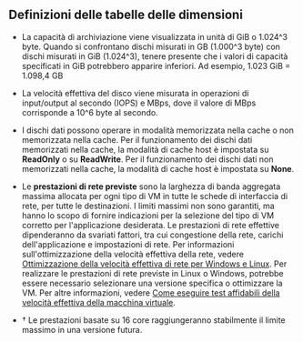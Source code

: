 
## <a name="size-table-definitions"></a>Definizioni delle tabelle delle dimensioni

- La capacità di archiviazione viene visualizzata in unità di GiB o 1.024^3 byte. Quando si confrontano dischi misurati in GB (1.000^3 byte) con dischi misurati in GiB (1.024^3), tenere presente che i valori di capacità specificati in GiB potrebbero apparire inferiori. Ad esempio, 1.023 GiB = 1.098,4 GB
- La velocità effettiva del disco viene misurata in operazioni di input/output al secondo (IOPS) e MBps, dove il valore di MBps corrisponde a 10^6 byte al secondo.
- I dischi dati possono operare in modalità memorizzata nella cache o non memorizzata nella cache.  Per il funzionamento dei dischi dati memorizzati nella cache, la modalità di cache host è impostata su **ReadOnly** o su **ReadWrite**.  Per il funzionamento dei dischi dati non memorizzati nella cache, la modalità di cache host è impostata su **None**.
- Le **prestazioni di rete previste** sono la larghezza di banda aggregata massima allocata per ogni tipo di VM in tutte le schede di interfaccia di rete, per tutte le destinazioni. I limiti massimi non sono garantiti, ma hanno lo scopo di fornire indicazioni per la selezione del tipo di VM corretto per l'applicazione desiderata. Le prestazioni di rete effettive dipenderanno da svariati fattori, tra cui congestione della rete, carichi dell'applicazione e impostazioni di rete. Per informazioni sull'ottimizzazione della velocità effettiva della rete, vedere [Ottimizzazione della velocità effettiva di rete per Windows e Linux](../articles/virtual-network/virtual-network-optimize-network-bandwidth.md). Per realizzare le prestazioni di rete previste in Linux o Windows, potrebbe essere necessario selezionare una versione specifica o ottimizzare la VM. Per altre informazioni, vedere [Come eseguire test affidabili della velocità effettiva della macchina virtuale](../articles/virtual-network/virtual-network-bandwidth-testing.md).

- &#8224; Le prestazioni basate su 16 core raggiungeranno stabilmente il limite massimo in una versione futura.


